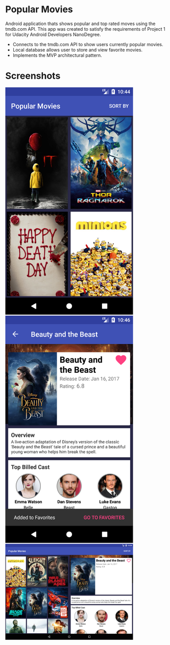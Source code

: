 # Popular Movies
Android application thats shows popular and top rated moves using the tmdb.com API. This app was created to satisfy the requirements of Project 1 for Udacity Android Developers NanoDegree. 

* Connects to the tmdb.com API to show users currently popular movies.
* Local database allows user to store and view favorite movies. 
* Implements the MVP architectural pattern. 


# Screenshots
<img src="https://raw.githubusercontent.com/ndgithub/popular-movies/master/screenshots/phone_master_portrait.png" alt="alt text" width="400"> 
<img src="https://raw.githubusercontent.com/ndgithub/popular-movies/master/screenshots/phone_detail_view.png" alt="alt text" width="400"> <img src="https://raw.githubusercontent.com/ndgithub/popular-movies/master/screenshots/tablet.png" alt="alt text" width="400">



